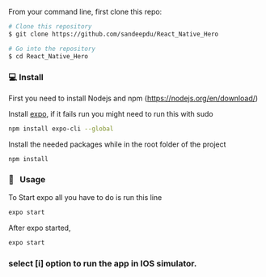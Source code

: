 From your command line, first clone this repo:

```sh
# Clone this repository
$ git clone https://github.com/sandeepdu/React_Native_Hero

# Go into the repository
$ cd React_Native_Hero
```


### 💻 Install

First you need to install Nodejs and npm
(https://nodejs.org/en/download/)

Install [expo](https://expo.io/learn), if it fails run you might need to run this with sudo

```sh
npm install expo-cli --global
```

Install the needed packages while in the root folder of the project

```sh
npm install
```

### 📱 &nbsp; Usage

To Start expo all you have to do is run this line

```sh
expo start
```

After expo started, 
```sh
expo start
```

### select [i] option to run the app in IOS simulator.
